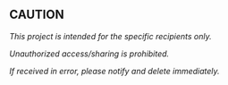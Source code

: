 ## CAUTION

*This project is intended for the specific recipients only.*

*Unauthorized access/sharing is prohibited.*

*If received in error, please notify and delete immediately.*
